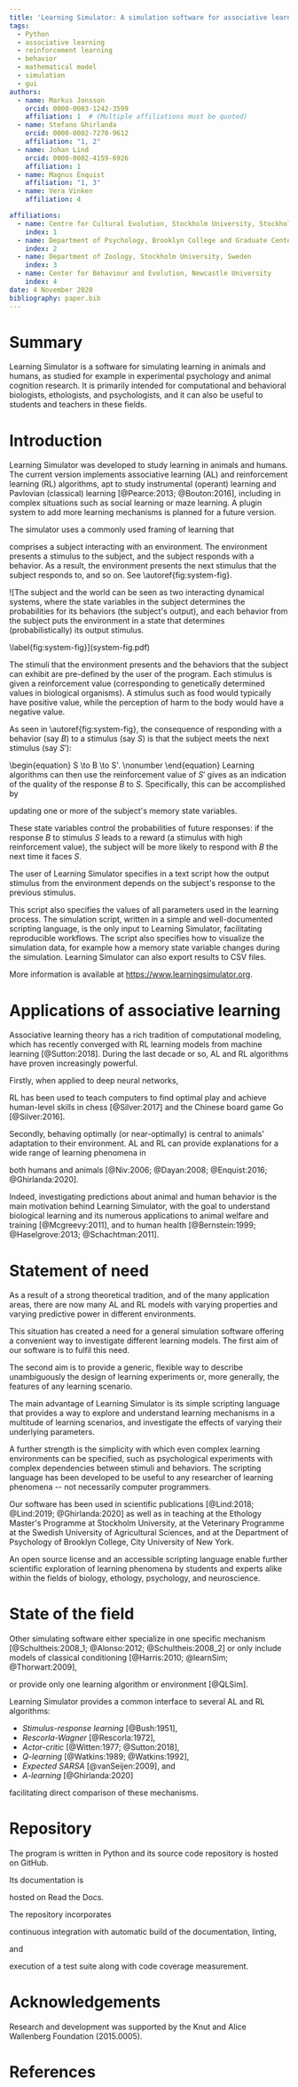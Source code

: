 ```yaml
---
title: 'Learning Simulator: A simulation software for associative learning'
tags:
  - Python
  - associative learning
  - reinforcement learning
  - behavior
  - mathematical model
  - simulation
  - gui
authors:
  - name: Markus Jonsson
    orcid: 0000-0003-1242-3599
    affiliation: 1  # (Multiple affiliations must be quoted)
  - name: Stefano Ghirlanda
    orcid: 0000-0002-7270-9612
    affiliation: "1, 2"
  - name: Johan Lind
    orcid: 0000-0002-4159-6926
    affiliation: 1
  - name: Magnus Enquist
    affiliation: "1, 3"
  - name: Vera Vinken
    affiliation: 4

affiliations:
  - name: Centre for Cultural Evolution, Stockholm University, Stockholm, Sweden
    index: 1
  - name: Department of Psychology, Brooklyn College and Graduate Center, CUNY, New York, NY, USA
    index: 2
  - name: Department of Zoology, Stockholm University, Sweden
    index: 3
  - name: Center for Behaviour and Evolution, Newcastle University
    index: 4
date: 4 November 2020
bibliography: paper.bib
---
```


# Summary

Learning Simulator is a software for simulating learning in animals
and humans, as studied for example in experimental psychology and
animal cognition research.  It is primarily intended for computational
and behavioral biologists, ethologists, and psychologists, and it can
also be useful to students and teachers in these fields.

<!--
  The input to the program is a text-based script in a simple scripting language.
. It is written in Python and can be run either in a graphical
user interface, or from a system command prompt. 
-->

# Introduction

<!---
Associative learning is the ability of organisms to acquire knowledge about environmental contingencies between stimuli, responses, and outcomes
-->

Learning Simulator was developed to study learning in animals and humans. The current version implements associative learning (AL) and reinforcement learning (RL) algorithms, apt to study instrumental (operant) learning and Pavlovian (classical) learning [@Pearce:2013; @Bouton:2016], including in complex situations such as social learning or maze learning. A plugin system to add more learning mechanisms is planned for a future version.

<!--- Here we formalize associative learning experiments.-->
The simulator uses a commonly used framing of learning that
<!---that captures both classical and operant conditioning-->
comprises a subject interacting with an environment.
The environment presents a stimulus to the subject, and the subject responds
with a behavior. As a result, the environment presents the next stimulus
that the subject responds to, and so on. See \autoref{fig:system-fig}.

<!---
![The subject and the environment are two interacting dynamical systems.\label{fig:system-fig}](system-fig.png)
-->

![The subject and the world can be seen as two interacting dynamical systems,
where the state variables in the subject determines the probabilities for
its behaviors (the subject's output), and each behavior from the subject puts the environment
in a state that determines (probabilistically) its output stimulus.
<!---It is this system that is
simulated in Learning Simulator.-->
\label{fig:system-fig}](system-fig.pdf)

The stimuli that the environment presents and the behaviors that the subject
can exhibit are pre-defined by the user of the program.
Each stimulus is given a reinforcement value (corresponding to genetically determined values in
biological organisms). A stimulus such as food would typically have
positive value, while the perception of harm to the body
would have a negative value.

As seen in \autoref{fig:system-fig}, 
the consequence of responding with a behavior (say $B$) to a stimulus (say $S$) is that the subject meets
the next stimulus (say $S')$:
<!---
after a response (say $B$) to a stimulus (say $S$), the subject is presented with the next stimulus (say $S')$:
-->
\begin{equation}
    S \to B \to S'. \nonumber
\end{equation}
Learning algorithms can then use the reinforcement value of $S'$ gives as an indication of the quality of the response $B$ to $S$. 
Specifically, this can be accomplished by 
<!--- the learning mechanism --> 
updating one or more of the subject's memory state
variables.
<!---
For example, in operant conditioning these may include the associative strength between the stimulus $S$
and the response $B$. 
-->
These state variables control the
probabilities of future responses: if the response $B$ to stimulus $S$
leads to a reward (a stimulus with high reinforcement value), the subject will be more likely to respond with $B$ the next time it faces $S$.

The user of Learning Simulator specifies in a text script how the output
stimulus from the environment depends on the subject's response to the previous stimulus.
<!---
Conversely, `Learning Simulator` also implements the stochastic decision
function that determines how the subject's response depends on the presented
stimulus.
-->
This script also specifies the values of all parameters used
in the learning process.
The simulation script, written in a simple and well-documented scripting language,
is the only input to Learning Simulator, facilitating reproducible workflows. The script also specifies how to visualize the simulation data,
for example how a memory state variable changes during the simulation.
Learning Simulator can also export results to CSV files.

More information is available at https://www.learningsimulator.org.

# Applications of associative learning

Associative learning theory has a rich tradition of computational modeling, which has recently converged with RL learning models from machine learning [@Sutton:2018].
During the last decade or so, AL and RL algorithms have proven increasingly powerful.
<!-- ,
as a fair amount of research in
the field has been directed toward the development
of different mathematical models, *learning mechanisms*.
-->

Firstly, when applied to deep neural networks, 
<!---Firstly, RL mechanisms have been used in artificial intelligence (where the subject is
a virtual computer agent),
-->
RL has been used 
to teach computers to find optimal play and achieve human-level
skills in chess [@Silver:2017] and the Chinese board game Go [@Silver:2016].

Secondly, behaving optimally (or near-optimally) is central to animals' adaptation
to their environment. AL and RL can provide explanations for a wide range of
learning phenomena in 
<!---biological systems, 
-->
both humans and 
animals [@Niv:2006; @Dayan:2008; @Enquist:2016; @Ghirlanda:2020].
<!---
, for example tool use, social learning, 
misbehavior, and
social learning [@Enquist:2016], and the learning of behavior sequences
[@Ghirlanda:2017].
-->
Indeed, investigating predictions about animal and human behavior is the main motivation behind Learning Simulator,
with the goal to understand biological learning and its numerous applications to animal welfare and training
[@Mcgreevy:2011], and to human health [@Bernstein:1999; @Haselgrove:2013; @Schachtman:2011].

<!-- STEFANO: I would take this out because it is not clear that Learning Simulator is relevant to these applications

Lastly, the ability of AL algorithms to search for optimal policies using
low-variance gradient estimates has made them useful in several other real-life
applications, such as robotics, power control, and finance [@Grondman:2012].

-->

# Statement of need

As a result of a strong theoretical tradition, and of the many
application areas, there are now many AL and RL models with varying
properties and varying predictive power in different environments.

<!---The wide range of application areas and the various mechanisms-->

This situation has created a need
for a general simulation software offering a convenient way to investigate different learning models.
The first aim of our software is to fulfil this need.

The second aim is to provide a generic, flexible
way to describe unambiguously the design of learning experiments or, more generally, the features of any learning scenario.

<!---The fast development of computing power has drastically improved the possibility
for this type of simulations.
-->

<!---The main advantage of our software lies in its flexibility. It is designed with \autoref{fig:system-fig}
in mind, seeing the system being simulated as two interacting dynamical systems,
making it generally applicable to the different areas where associative learning plays a role.
-->

The main advantage of Learning Simulator is its simple scripting language that
provides a way to explore and understand learning mechanisms in a multitude of learning scenarios, and investigate
the effects of varying their underlying parameters.

<!---properties, bysuch as
exploration, learning rate coefficients, initial values of state variables, etc. -->

A further strength is the simplicity with which even complex learning
environments can be specified, such as psychological experiments with complex dependencies between stimuli and behaviors.
The scripting language has been developed to be useful to any researcher of learning phenomena -- not necessarily
computer programmers. 

<!--This turns it into a useful research tool for biologists and
psychologists.
-->

<!---
, which enables scientific exploration of learning phenomena by students
and experts alike.
-->

<!---
With the simulator, opportunities for simulation
and assessment of associative learning mechanisms are easily available,
in this
way, we hope that Learning Simulator will facilitate evaluating and
comparing different associative learning theories, 
thereby
helping gain a deeper understanding of the processes and
representations involved.
-->
Our software has been
used in scientific publications [@Lind:2018; @Lind:2019; @Ghirlanda:2020]
as well as in teaching at the Ethology Master's Programme at Stockholm University, 
at the Veterinary Programme at the Swedish University of Agricultural Sciences, and at the Department of Psychology of Brooklyn College, City University of New York.

<!---
Our software can also potentially be applied to animal welfare in terms of experiment planning,
and understanding/avoiding stereotypic behavior,
as well as in clinical psychology in terms of planning of treatments for phobias, for example.

An open source license as well as its accessibility recommend `Learning Simulator` as a practical tool for biology, ethology, and
psychology students
enables scientific exploration of learning phenomena by students
and experts alike.
-->

An open source license and an accessible scripting language enable further scientific exploration of learning phenomena by students and experts alike within the fields of biology, ethology, psychology, and neuroscience.


# State of the field

Other simulating software either specialize in one specific
mechanism [@Schultheis:2008_1; <!--- Harris model -->
@Alonso:2012; <!---  (Rescorla-Wagner),-->
@Schultheis:2008_2]  <!---  (only Rescorla-Wagner with compound stimuli),  -->
or only include models of classical conditioning [@Harris:2010; @learnSim; @Thorwart:2009],
<!---(where the latter is not maintained),-->
or provide only one learning algorithm or environment [@QLSim].

Learning Simulator provides a common interface to several AL and RL algorithms:

- *Stimulus-response learning* [@Bush:1951],
- *Rescorla-Wagner* [@Rescorla:1972],
- *Actor-critic* [@Witten:1977; @Sutton:2018],
- *Q-learning* [@Watkins:1989; @Watkins:1992],
- *Expected SARSA* [@vanSeijen:2009], and
- *A-learning* [@Ghirlanda:2020]

facilitating direct comparison of these mechanisms. <!-- STEFANO: I think we said this in the previous section Moreover, the flexible environment definition allows the generation of meaningful
experiment designs and discrimination tasks. -->

# Repository

The program is written in Python and its source code repository is hosted on GitHub. 
<!---
It uses the standard Python package `Tkinter` for its graphical user interface, and `Matplotlib` [@Hunter:2007]
for plotting simulation results. 
-->
Its documentation is
<!---generated using `Sphinx` and-->
hosted on Read the Docs.
<!---In terms of quality assurance, 
test-driven development has been employed, and-->
The repository incorporates 
<!---Travis CI alongside Coveralls code coverage measurement of the program's test suite.-->
continuous integration with automatic build of the documentation, linting, 
<!---with `Flake8`-->and
execution of a test suite along with code coverage measurement.
<!---with `Coverage.py`. (https://coverage.readthedocs.io). -->

<!---
 finding the balance between exploration and exploitation, time to convergence,
 been used in animal learning studies
 to explain flexible behavior in non-human animals.
 A wide range of learning phenomena
-->

<!---
# Citations

Citations to entries in paper.bib should be in
[rMarkdown](http://rmarkdown.rstudio.com/authoring_bibliographies_and_citations.html)
format.

If you want to cite a software repository URL (e.g. something on GitHub without a preferred
citation) then you can do it with the example BibTeX entry below for @fidgit.

For a quick reference, the following citation commands can be used:
- `@author:2001`  ->  "Author et al. (2001)"
- `[@author:2001]` -> "(Author et al., 2001)"
- `[@author1:2001; @author2:2001]` -> "(Author1 et al., 2001; Author2 et al., 2002)"
-->

<!---
# Road map

Making the software ever more readily available with a web interface.

Adding an alternative, even more easy-to-use (however less flexible) graphical user interface (GUI) to the scripting language.

Make it easier to add custom learning mechanisms.
-->

# Acknowledgements

Research and development was supported by the Knut and Alice Wallenberg Foundation (2015.0005).

<!---
  We acknowledge valuable contributions from Vera Vinken during the development of this project.
-->

# References
